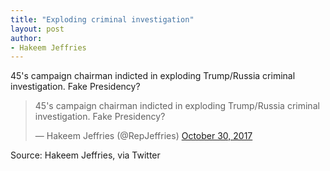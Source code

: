 ```yaml
---
title: "Exploding criminal investigation"
layout: post
author:
- Hakeem Jeffries
---
```


45's campaign chairman indicted in exploding Trump/Russia criminal investigation. Fake Presidency?

<blockquote class="twitter-tweet"><p lang="en" dir="ltr">45&#39;s campaign chairman indicted in exploding Trump/Russia criminal investigation. Fake Presidency?</p>&mdash; Hakeem Jeffries (@RepJeffries) <a href="https://twitter.com/RepJeffries/status/924981218889883648?ref_src=twsrc%5Etfw">October 30, 2017</a></blockquote> <script async src="https://platform.twitter.com/widgets.js" charset="utf-8"></script>

Source: Hakeem Jeffries, via Twitter
